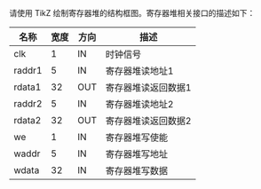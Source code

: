请使用 TikZ 绘制寄存器堆的结构框图。寄存器堆相关接口的描述如下：

| 名称 | 宽度 | 方向 | 描述 |
| --- | --- | --- | --- |
| clk | 1 | IN | 时钟信号 |
| raddr1 | 5 | IN | 寄存器堆读地址1 |
| rdata1 | 32 | OUT | 寄存器堆读返回数据1 |
| raddr2 | 5 | IN | 寄存器堆读地址2 |
| rdata2 | 32 | OUT | 寄存器堆读返回数据2 |
| we | 1 | IN | 寄存器堆写使能 |
| waddr | 5 | IN | 寄存器堆写地址 |
|  wdata |  32 | IN | 寄存器堆写数据 |
